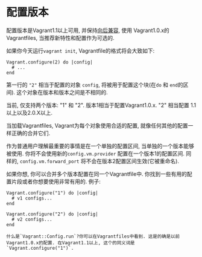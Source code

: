 配置版本
================

配置版本是Vagrant1.1以上可用, 并保持[向后兼容](install-backward-compatibility.md), 使用 Vagrant1.0.x的Vagrantfiles, 当推荐新特性和配置作为可选的.

如果你今天运行`vagrant init`, Vagrantfile的格式将会大致如下:

```
Vagrant.configure(2) do |config|
  # ...
end
```

第一行的 `"2"` 相当于配置的对象 `config`, 将被用于配置这个块(在`do` 和 `end`的区间). 这个对象在版本和版本之间是不相同的.

当前, 仅支持两个版本: "1" 和 "2". 版本1相当于配置Vagrant1.0.x. "2" 相当配置 1.1以上以及2.0.X以上.

当加载Vagrantfiles, Vagrant为每个对象使用合适的配置, 就像任何其他的配置一样正确的合并它们.

作为普通用户理解最重要的事情是在一个单独的配置区间, 当单独的一个版本能够被使用. 你将不会使用新的`config.vm.provider` 配置在一个版本1的配置区间. 同样的, `config.vm.forward_port` 将不会在版本2配置区间生效(它被重命名).

如果你想, 你可以合并多个版本配置在同一个Vagrantfile中. 你找到一些有用的配置片段或者你想要使用非常有用的. 例子:

```
Vagrant.configure("1") do |config|
  # v1 configs...
end

Vagrant.configure("2") do |config|
  # v2 configs...
end
```

```
什么是`Vagrant::Config.run`?你可以在Vagrantfiles中看到. 这是的确是以前Vagrant1.0.x的配置. 在Vagrant1.1以上, 这个的同义词是 `Vagrant.configure("1")`.
```
